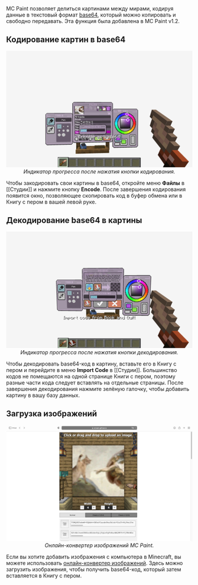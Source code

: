 MC Paint позволяет делиться картинами между мирами, кодируя данные в текстовый формат [base64](https://ru.wikipedia.org/wiki/Base64), который можно копировать и свободно передавать. Эта функция была добавлена в MC Paint v1.2.

## Кодирование картин в base64
<p align="center">
<img src="https://github.com/Eroxen/MC-Paint-datapack/blob/wiki_assets/img/encode_as_base64.png?raw=true" alt="Кодирование" width="600"/>
<br>
<em>Индикатор прогресса после нажатия кнопки кодирования.</em>
</p>

Чтобы закодировать свои картины в base64, откройте меню **Файлы** в [[Студии]] и нажмите кнопку **Encode**. После завершения кодирования появится окно, позволяющее скопировать код в буфер обмена или в Книгу с пером в вашей левой руке.

## Декодирование base64 в картины
<p align="center">
<img src="https://github.com/Eroxen/MC-Paint-datapack/blob/wiki_assets/img/decode_base64.png?raw=true" alt="Декодирование" width="600"/>
<br>
<em>Индикатор прогресса после нажатия кнопки декодирования.</em>
</p>

Чтобы декодировать base64-код в картину, вставьте его в Книгу с пером и перейдите в меню **Import Code** в [[Студии]]. Большинство кодов не помещаются на одной странице Книги с пером, поэтому разные части кода следует вставлять на отдельные страницы. После завершения декодирования нажмите зелёную галочку, чтобы добавить картину в вашу базу данных.

## Загрузка изображений
<p align="center">
<img src="https://github.com/Eroxen/MC-Paint-datapack/blob/wiki_assets/img/image_converter.png?raw=true" alt="Конвертер изображений" width="600"/>
<br>
<em>Онлайн-конвертер изображений MC Paint.</em>
</p>

Если вы хотите добавить изображения с компьютера в Minecraft, вы можете использовать [онлайн-конвертер изображений](https://eroxen.github.io/MC-paint-image-convert/). Здесь можно загрузить изображения, чтобы получить base64-код, который затем вставляется в Книгу с пером.  


